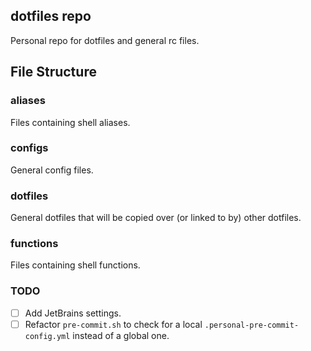 ## dotfiles repo

Personal repo for dotfiles and general rc files.

## File Structure

### aliases

Files containing shell aliases.

### configs

General config files.

### dotfiles

General dotfiles that will be copied over (or linked to by) other dotfiles.

### functions

Files containing shell functions.

### TODO

- [ ] Add JetBrains settings.
- [ ] Refactor `pre-commit.sh` to check for a local `.personal-pre-commit-config.yml` instead of a global one.
